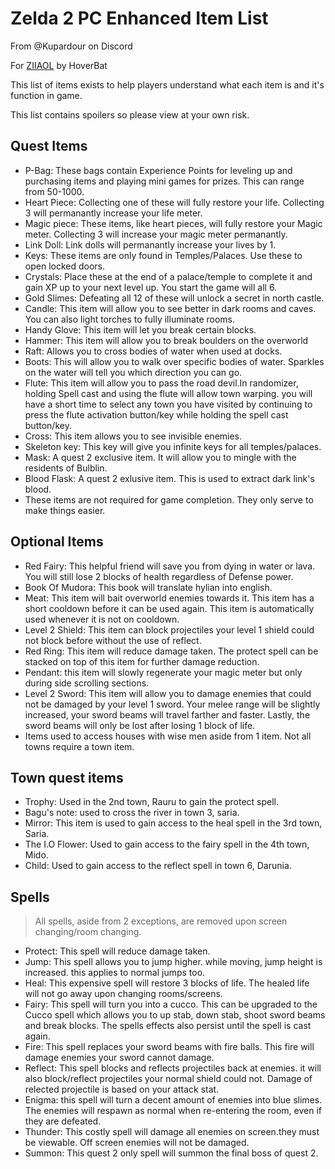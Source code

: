 # Zelda 2 PC Enhanced Item List

From @Kupardour on Discord

For [ZIIAOL](https://hoverbat.itch.io/ziiaol) by HoverBat

This list of items exists to help players understand what each item is and it's function in game.

This list contains spoilers so please view at your own risk.

## Quest Items

* P-Bag: These bags contain Experience Points for leveling up and purchasing items and playing mini games for prizes. This can range from 50-1000.
* Heart Piece: Collecting one of these will fully restore your life. Collecting 3 will permanantly increase your life meter.
* Magic piece: These items, like heart pieces, will fully restore your Magic meter. Collecting 3 will increase your magic meter permanantly.
* Link Doll: Link dolls will permanantly increase your lives by 1.
* Keys: These items are only found in Temples/Palaces. Use these to open locked doors.
* Crystals: Place these at the end of a palace/temple to complete it and gain XP up to your next level up. You start the game will all 6.
* Gold Slimes: Defeating all 12 of these will unlock a secret in north castle.
* Candle: This item will allow you to see better in dark rooms and caves. You can also light torches to fully illuminate rooms.
* Handy Glove: This item will let you break certain blocks.
* Hammer: This item will allow you to break boulders on the overworld
* Raft: Allows you to cross bodies of water when used at docks.
* Boots: This will allow you to walk over specific bodies of water. Sparkles on the water will tell you which direction you can go.
* Flute: This item will allow you to pass the road devil.In randomizer, holding Spell cast and using the flute will allow town warping. you will have a short time to select any town you have visited by continuing to press the flute activation button/key while holding the spell cast button/key.
* Cross: This item allows you to see invisible enemies.
* Skeleton key: This key will give you infinite keys for all temples/palaces.
* Mask: A quest 2 exclusive item. It will allow you to mingle with the residents of Bulblin.
* Blood Flask: A quest 2 exlusive item. This is used to extract dark link's blood.
* These items are not required for game completion. They only serve to make things easier.

## Optional Items

* Red Fairy: This helpful friend will save you from dying in water or lava. You will still lose 2 blocks of health regardless of Defense power.
* Book Of Mudora: This book will translate hylian into english.
* Meat: This item will bait overworld enemies towards it. This item has a short cooldown before it can be used again. This item is automatically used whenever it is not on cooldown.
* Level 2 Shield: This item can block projectiles your level 1 shield could not block before without the use of reflect.
* Red Ring: This item will reduce damage taken. The protect spell can be stacked on top of this item for further damage reduction.
* Pendant: this item will slowly regenerate your magic meter but only during side scrolling sections.
* Level 2 Sword: This item will allow you to damage enemies that could not be damaged by your level 1 sword. Your melee range will be slightly increased, your sword beams will travel farther and faster. Lastly, the sword beams will only be lost after losing 1 block of life.
* Items used to access houses with wise men aside from 1 item. Not all towns require a town item.

## Town quest items

* Trophy: Used in the 2nd town, Rauru to gain the protect spell.
* Bagu's note: used to cross the river in town 3, saria.
* Mirror: This item is used to gain access to the heal spell in the 3rd town, Saria.
* The I.O Flower: Used to gain access to the fairy spell in the 4th town, Mido.
* Child: Used to gain access to the reflect spell in town 6, Darunia.

## Spells

> All spells, aside from 2 exceptions, are removed upon screen changing/room changing.

* Protect: This spell will reduce damage taken.
* Jump: This spell allows you to jump higher. while moving, jump height is increased. this applies to normal jumps too.
* Heal: This expensive spell will restore 3 blocks of life. The healed life will not go away upon changing rooms/screens.
* Fairy: This spell will turn you into a cucco. This can be upgraded to the Cucco spell which allows you to up stab, down stab, shoot sword beams and break blocks. The spells effects also persist until the spell is cast again.
* Fire: This spell replaces your sword beams with fire balls. This fire will damage enemies your sword cannot damage.
* Reflect: This spell blocks and reflects projectiles back at enemies. it will also block/reflect projectiles your normal shield could not. Damage of relected projectile is based on your attack stat.
* Enigma: this spell will turn a decent amount of enemies into blue slimes. The enemies will respawn as normal when re-entering the room, even if they are defeated.
* Thunder: This costly spell will damage all enemies on screen.they must be viewable. Off screen enemies will not be damaged.
* Summon: This quest 2 only spell will summon the final boss of quest 2.
